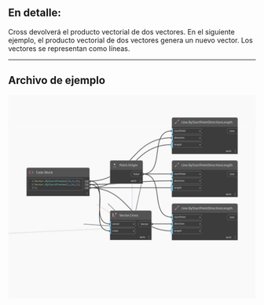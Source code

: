 ## En detalle:
Cross devolverá el producto vectorial de dos vectores. En el siguiente ejemplo, el producto vectorial de dos vectores genera un nuevo vector. Los vectores se representan como líneas.
___
## Archivo de ejemplo

![Cross](./Autodesk.DesignScript.Geometry.Vector.Cross_img.jpg)

